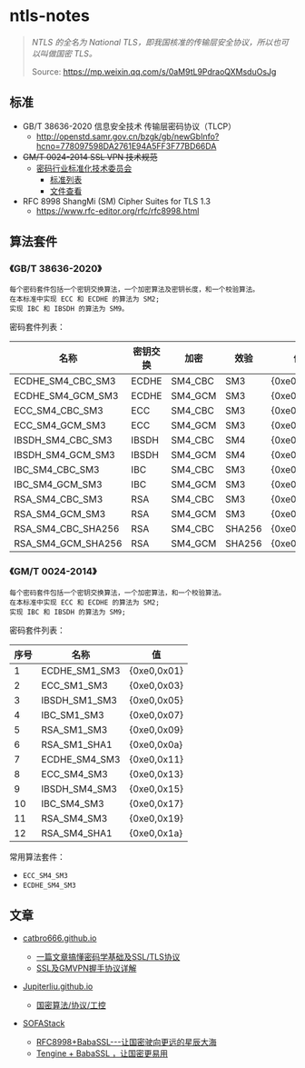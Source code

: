 # ntls-notes

> *NTLS 的全名为 National TLS，即我国核准的传输层安全协议，所以也可以叫做国密 TLS。*
>
> Source: https://mp.weixin.qq.com/s/0aM9tL9PdraoQXMsduOsJg

## 标准
- GB/T 38636-2020 信息安全技术 传输层密码协议（TLCP）
  - http://openstd.samr.gov.cn/bzgk/gb/newGbInfo?hcno=778097598DA2761E94A5FF3F77BD66DA
- ~~GM/T 0024-2014 SSL VPN 技术规范~~
  - [密码行业标准化技术委员会](http://www.gmbz.org.cn/)
    - [标准列表](http://www.gmbz.org.cn/main/bzlb.html)
    - [文件查看](http://www.gmbz.org.cn/main/viewfile/20180110021416665180.html)
- RFC 8998 ShangMi (SM) Cipher Suites for TLS 1.3
  - https://www.rfc-editor.org/rfc/rfc8998.html

## 算法套件

### 《GB/T 38636-2020》
	每个密码套件包括一个密钥交换算法，一个加密算法及密钥长度，和一个校验算法。
	在本标准中实现 ECC 和 ECDHE 的算法为 SM2;
	实现 IBC 和 IBSDH 的算法为 SM9。

密码套件列表：

| 名称                   | 密钥交换  |     加密  |     效验 | 值           |
|----------------------|-------|---------|--------|-------------|
| ECDHE_SM4_CBC_SM3    | ECDHE | SM4_CBC | SM3    | {0xe0,0x11} |
| ECDHE_SM4_GCM_SM3    | ECDHE | SM4_GCM | SM3    | {0xe0,0x51} |
| ECC_SM4_CBC_SM3      | ECC   | SM4_CBC | SM3    | {0xe0,0x13} |
| ECC_SM4_GCM_SM3      | ECC   | SM4_GCM | SM3    | {0xe0,0x53} |
| IBSDH_SM4_CBC_SM3    | IBSDH | SM4_CBC | SM4    | {0xe0,0x15} |
| IBSDH_SM4_GCM_SM3    | IBSDH | SM4_GCM | SM4    | {0xe0,0x55} |
| IBC_SM4_CBC_SM3      | IBC   | SM4_CBC | SM3    | {0xe0,0x17} |
| IBC_SM4_GCM_SM3      | IBC   | SM4_GCM | SM3    | {0xe0,0x57} |
| RSA_SM4_CBC_SM3      | RSA   | SM4_CBC | SM3    | {0xe0,0x19} |
| RSA_SM4_GCM_SM3      | RSA   | SM4_GCM | SM3    | {0xe0,0x59} |
| RSA_SM4_CBC_SHA256   | RSA   | SM4_CBC | SHA256 | {0xe0,0x1c} |
| RSA_SM4_GCM_SHA256   | RSA   | SM4_GCM | SHA256 | {0xe0,0x5a} |


### 《GM/T 0024-2014》
	每个密码套件包括一个密钥交换算法，一个加密算法，和一个校验算法。
	在本标准中实现 ECC 和 ECDHE 的算法为 SM2;
	实现 IBC 和 IBSDH 的算法为 SM9;

密码套件列表：

| 序号  | 名称            | 值           |
|-----|---------------|-------------|
| 1   | ECDHE_SM1_SM3 | {0xe0,0x01} |
| 2   | ECC_SM1_SM3   | {0xe0,0x03} |
| 3   | IBSDH_SM1_SM3 | {0xe0,0x05} | 
| 4   | IBC_SM1_SM3   | {0xe0,0x07} |
| 5   | RSA_SM1_SM3   | {0xe0,0x09} | 
| 6   | RSA_SM1_SHA1  | {0xe0,0x0a} |
| 7   | ECDHE_SM4_SM3 | {0xe0,0x11} |
| 8   | ECC_SM4_SM3   | {0xe0,0x13} |
| 9   | IBSDH_SM4_SM3 | {0xe0,0x15} |
| 10  | IBC_SM4_SM3   | {0xe0,0x17} |
| 11  | RSA_SM4_SM3   | {0xe0,0x19} |
| 12  | RSA_SM4_SHA1  | {0xe0,0x1a} |

常用算法套件：
- `ECC_SM4_SM3`
- `ECDHE_SM4_SM3`


## 文章

- [catbro666.github.io](https://catbro666.github.io/)
  - [一篇文章搞懂密码学基础及SSL/TLS协议](https://catbro666.github.io/posts/e92ef4b4/index.html)
  - [SSL及GMVPN握手协议详解](https://catbro666.github.io/posts/59c71edb/)

- [Jupiterliu.github.io](https://github.com/Jupiterliu/Jupiterliu.github.io/)
    - [国密算法/协议/工控](https://github.com/Jupiterliu/Jupiterliu.github.io/blob/5aff3927cc3cf5919b9a66be51b0a1cdf4a935b7/2021/04/28/%E5%9B%BD%E5%AF%86%E7%AE%97%E6%B3%95-%E5%8D%8F%E8%AE%AE-%E5%B7%A5%E6%8E%A7/index.html)

- [SOFAStack](https://www.sofastack.tech)
  - [RFC8998+BabaSSL---让国密驶向更远的星辰大海](https://www.sofastack.tech/blog/rfc8998-babassllet-guomi-sail-to-a-farther-starry-sea/)
  - [Tengine + BabaSSL ，让国密更易用](https://www.sofastack.tech/tengine-babassl-making-state-secrets-easier-to-use/)
